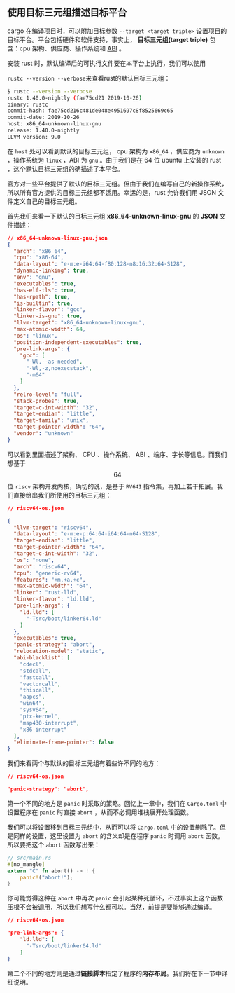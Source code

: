 ## 使用目标三元组描述目标平台

cargo 在编译项目时，可以附加目标参数 `--target <target triple>` 设置项目的目标平台。平台包括硬件和软件支持，事实上， **目标三元组(target triple)** 包含：cpu 架构、供应商、操作系统和 [ABI](https://stackoverflow.com/questions/2171177/what-is-an-application-binary-interface-abi/2456882#2456882) 。

安装 rust 时，默认编译后的可执行文件要在本平台上执行，我们可以使用

``rustc --version --verbose``来查看rust的默认目标三元组：

```bash
$ rustc --version --verbose
rustc 1.40.0-nightly (fae75cd21 2019-10-26)
binary: rustc
commit-hash: fae75cd216c481de048e4951697c8f8525669c65
commit-date: 2019-10-26
host: x86_64-unknown-linux-gnu
release: 1.40.0-nightly
LLVM version: 9.0
```

在 ``host`` 处可以看到默认的目标三元组， cpu 架构为 ``x86_64`` ，供应商为 ``unknown`` ，操作系统为 ``linux`` ，ABI 为 ``gnu`` 。由于我们是在 64 位 ubuntu 上安装的 rust ，这个默认目标三元组的确描述了本平台。

官方对一些平台提供了默认的目标三元组。但由于我们在编写自己的新操作系统，所以所有官方提供的目标三元组都不适用。幸运的是，rust 允许我们用 JSON 文件定义自己的目标三元组。

首先我们来看一下默认的目标三元组 **x86_64-unknown-linux-gnu** 的 **JSON** 文件描述：

```json
// x86_64-unknown-linux-gnu.json
{
  "arch": "x86_64",
  "cpu": "x86-64",
  "data-layout": "e-m:e-i64:64-f80:128-n8:16:32:64-S128",
  "dynamic-linking": true,
  "env": "gnu",
  "executables": true,
  "has-elf-tls": true,
  "has-rpath": true,
  "is-builtin": true,
  "linker-flavor": "gcc",
  "linker-is-gnu": true,
  "llvm-target": "x86_64-unknown-linux-gnu",
  "max-atomic-width": 64,
  "os": "linux",
  "position-independent-executables": true,
  "pre-link-args": {
    "gcc": [
      "-Wl,--as-needed",
      "-Wl,-z,noexecstack",
      "-m64"
    ]
  },
  "relro-level": "full",
  "stack-probes": true,
  "target-c-int-width": "32",
  "target-endian": "little",
  "target-family": "unix",
  "target-pointer-width": "64",
  "vendor": "unknown"
}
```

可以看到里面描述了架构、 CPU 、操作系统、 ABI 、端序、字长等信息。而我们想基于 $$64$$ 位 ``riscv`` 架构开发内核，确切的说，是基于 ``RV64I`` 指令集，再加上若干拓展。我们直接给出我们所使用的目标三元组：

```json
// riscv64-os.json

{
  "llvm-target": "riscv64",
  "data-layout": "e-m:e-p:64:64-i64:64-n64-S128",
  "target-endian": "little",
  "target-pointer-width": "64",
  "target-c-int-width": "32",
  "os": "none",
  "arch": "riscv64",
  "cpu": "generic-rv64",
  "features": "+m,+a,+c",
  "max-atomic-width": "64",
  "linker": "rust-lld",
  "linker-flavor": "ld.lld",
  "pre-link-args": {
    "ld.lld": [
      "-Tsrc/boot/linker64.ld"
    ]
  },
  "executables": true,
  "panic-strategy": "abort",
  "relocation-model": "static",
  "abi-blacklist": [
    "cdecl",
    "stdcall",
    "fastcall",
    "vectorcall",
    "thiscall",
    "aapcs",
    "win64",
    "sysv64",
    "ptx-kernel",
    "msp430-interrupt",
    "x86-interrupt"
  ],
  "eliminate-frame-pointer": false
}
```

我们来看两个与默认的目标三元组有着些许不同的地方：

```json
// riscv64-os.json

"panic-strategy": "abort",
```

第一个不同的地方是 ``panic`` 时采取的策略。回忆上一章中，我们在 ``Cargo.toml`` 中设置程序在 ``panic`` 时直接 ``abort`` ，从而不必调用堆栈展开处理函数。

我们可以将设置移到目标三元组中，从而可以将 ``Cargo.toml`` 中的设置删除了。但是同样的设置，这里设置为 ``abort`` 的含义却是在程序 ``panic`` 时调用 ``abort`` 函数。所以要把这个 ``abort`` 函数写出来：

```rust
// src/main.rs
#[no_mangle]
extern "C" fn abort() -> ! {
    panic!("abort!");
}
```

你可能觉得这种在 ``abort`` 中再次 ``panic`` 会引起某种死循环，不过事实上这个函数压根不会被调用，所以我们想写什么都可以。当然，前提是要能够通过编译。

```json
// riscv64-os.json

"pre-link-args": {
    "ld.lld": [
      "-Tsrc/boot/linker64.ld"
    ]
}
```

第二个不同的地方则是通过**链接脚本**指定了程序的**内存布局**。我们将在下一节中详细说明。
